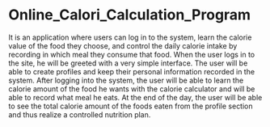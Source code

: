 # Online_Calori_Calculation_Program
It is an application where users can log in to the system, learn the calorie value of the food they choose, and control the daily calorie intake by recording in which meal they consume that food. When the user logs in to the site, he will be greeted with a very simple interface. The user will be able to create profiles and keep their personal information recorded in the system. After logging into the system, the user will be able to learn the calorie amount of the food he wants with the calorie calculator and will be able to record what meal he eats. At the end of the day, the user will be able to see the total calorie amount of the foods eaten from the profile section and thus realize a controlled nutrition plan.
